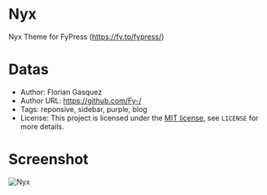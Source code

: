 # Nyx
Nyx Theme for FyPress (https://fy.to/fypress/)

# Datas
* Author: Florian Gasquez 
* Author URL: https://github.com/Fy-/
* Tags: reponsive, sidebar, purple, blog
* License: This project is licensed under the [MIT license](http://opensource.org/licenses/MIT), see `LICENSE` for more details.

# Screenshot
![Nyx](https://github.com/Fy-/Nyx/blob/master/_nyx/screen-medium.png?raw=true)

